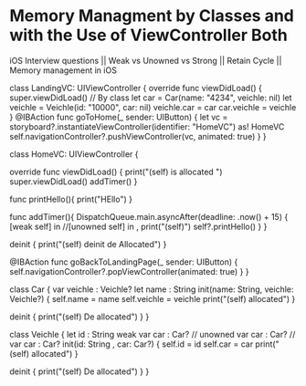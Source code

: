 # Memory Managment by Classes and with the Use of ViewController Both 
iOS Interview questions || Weak vs Unowned vs Strong || Retain Cycle || Memory management in iOS

class LandingVC: UIViewController {
  override func viewDidLoad() {
    super.viewDidLoad()
// By class
    let car = Car(name: "4234", veichle: nil)
    let veichle = Veichle(id: "10000", car: nil)
    veichle.car = car
    car.veichle = veichle
  }
  @IBAction func goToHome(_ sender: UIButton) {
    let vc = storyboard?.instantiateViewController(identifier: "HomeVC") as! HomeVC
    self.navigationController?.pushViewController(vc, animated: true)
  }
}

class HomeVC: UIViewController {
  
  override func viewDidLoad() {
    print("\(self) is allocated ")
    super.viewDidLoad()
    addTimer()
  }
  
  func printHello(){
    print("HEllo")
  }
  
  func addTimer(){
    DispatchQueue.main.asyncAfter(deadline: .now() + 15) { [weak self] in  //[unowned self] in ,
      print("\(self)")
      self?.printHello()
    }
  }
  
  deinit {
    print("\(self) deinit de Allocated")
  }
  
  @IBAction func goBackToLandingPage(_ sender: UIButton) {
    self.navigationController?.popViewController(animated: true)
  }
}

class Car {
  var veichle : Veichle?
  let name : String
  init(name: String, veichle: Veichle?) {
    self.name = name
    self.veichle = veichle
    print("\(self) allocated")
  }
  
  deinit {
    print("\(self) De allocated")
  }
}

class Veichle {
  let id : String
  weak var  car : Car?
//  unowned var  car : Car?
//  var  car : Car?
  init(id: String , car: Car?) {
    self.id = id
    self.car = car
    print("\(self) allocated")
  }
  
  deinit {
    print("\(self) De allocated")
  }
}
